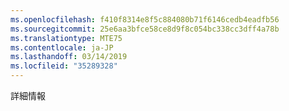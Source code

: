 ```yaml
---
ms.openlocfilehash: f410f8314e8f5c884080b71f6146cedb4eadfb56
ms.sourcegitcommit: 25e6aa3bfce58ce8d9f8c054bc338cc3dff4a78b
ms.translationtype: MTE75
ms.contentlocale: ja-JP
ms.lasthandoff: 03/14/2019
ms.locfileid: "35289328"
---
```

詳細情報
